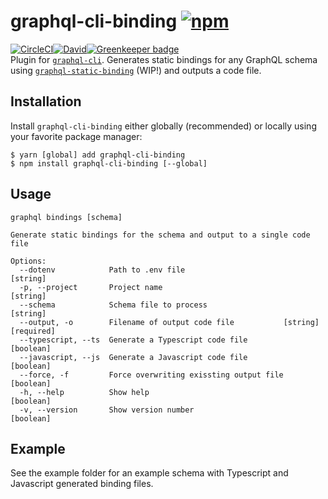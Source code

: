# graphql-cli-binding [![npm](https://img.shields.io/npm/v/graphql-cli-binding.svg?style=for-the-badge)]() 
[![CircleCI](https://img.shields.io/circleci/project/github/supergraphql/graphql-cli-binding.svg?style=for-the-badge)]()[![David](https://img.shields.io/david/supergraphql/graphql-cli-binding.svg?style=for-the-badge)]()[![Greenkeeper badge](https://img.shields.io/badge/Greenkeeper-enabled-brightgreen.svg?style=for-the-badge)](https://greenkeeper.io/)  
Plugin for [`graphql-cli`](https://github.com/graphql-cli/graphql-cli). Generates static bindings for any GraphQL schema using [`graphql-static-binding`](https://github.com/supergraphql/graphql-static-binding) (WIP!) and outputs a code file.

## Installation

Install `graphql-cli-binding` either globally (recommended) or locally using your favorite package manager:
```shell
$ yarn [global] add graphql-cli-binding
$ npm install graphql-cli-binding [--global]
```

## Usage
```
graphql bindings [schema]

Generate static bindings for the schema and output to a single code file

Options:
  --dotenv            Path to .env file                                 [string]
  -p, --project       Project name                                      [string]
  --schema            Schema file to process                            [string]
  --output, -o        Filename of output code file           [string] [required]
  --typescript, --ts  Generate a Typescript code file                  [boolean]
  --javascript, --js  Generate a Javascript code file                  [boolean]
  --force, -f         Force overwriting exissting output file          [boolean]
  -h, --help          Show help                                        [boolean]
  -v, --version       Show version number                              [boolean]
```

## Example

See the example folder for an example schema with Typescript and Javascript generated binding files.
